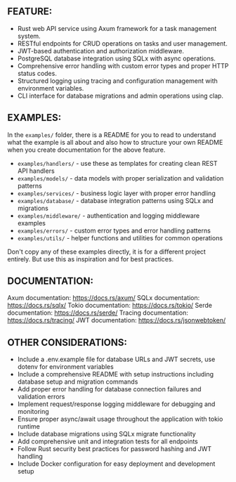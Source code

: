 ## FEATURE:

- Rust web API service using Axum framework for a task management system.
- RESTful endpoints for CRUD operations on tasks and user management.
- JWT-based authentication and authorization middleware.
- PostgreSQL database integration using SQLx with async operations.
- Comprehensive error handling with custom error types and proper HTTP status codes.
- Structured logging using tracing and configuration management with environment variables.
- CLI interface for database migrations and admin operations using clap.

## EXAMPLES:

In the `examples/` folder, there is a README for you to read to understand what the example is all about and also how to structure your own README when you create documentation for the above feature.

- `examples/handlers/` - use these as templates for creating clean REST API handlers
- `examples/models/` - data models with proper serialization and validation patterns
- `examples/services/` - business logic layer with proper error handling
- `examples/database/` - database integration patterns using SQLx and migrations
- `examples/middleware/` - authentication and logging middleware examples
- `examples/errors/` - custom error types and error handling patterns
- `examples/utils/` - helper functions and utilities for common operations

Don't copy any of these examples directly, it is for a different project entirely. But use this as inspiration and for best practices.

## DOCUMENTATION:

Axum documentation: https://docs.rs/axum/
SQLx documentation: https://docs.rs/sqlx/
Tokio documentation: https://docs.rs/tokio/
Serde documentation: https://docs.rs/serde/
Tracing documentation: https://docs.rs/tracing/
JWT documentation: https://docs.rs/jsonwebtoken/

## OTHER CONSIDERATIONS:

- Include a .env.example file for database URLs and JWT secrets, use dotenv for environment variables
- Include a comprehensive README with setup instructions including database setup and migration commands
- Add proper error handling for database connection failures and validation errors
- Implement request/response logging middleware for debugging and monitoring
- Ensure proper async/await usage throughout the application with tokio runtime
- Include database migrations using SQLx migrate functionality
- Add comprehensive unit and integration tests for all endpoints
- Follow Rust security best practices for password hashing and JWT handling
- Include Docker configuration for easy deployment and development setup
